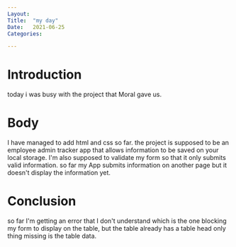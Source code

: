 ```yaml
---
Layout:
Title:	"my day"
Date:	2021-06-25
Categories:

---
```


# Introduction

today i was busy with the project that Moral gave us.

# Body

I have managed to add html and css so far.
the project is supposed to be an employee admin tracker app that allows information
to be saved on your local storage.
I'm also supposed to validate my form so that it only submits valid information.
so far my App submits information on another page but it doesn't display the information yet.

# Conclusion 

so far I'm getting an error that I don't understand which is the one blocking my form to display on 
the table, but the table already has a table head only thing missing is the table data.